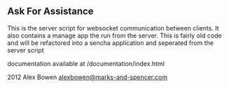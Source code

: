 Ask For Assistance
------------------

This is the server script for websocket communication between clients. It also contains a manage app the run from the server. This is fairly old code and will be refactored into a sencha application and seperated from the server script

documentation available at /documentation/index.html

2012 Alex Bowen alexbowen@marks-and-spencer.com